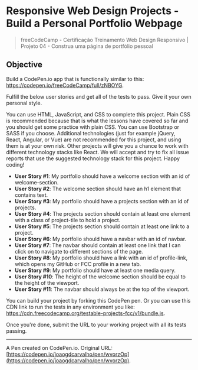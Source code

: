 # Responsive Web Design Projects - Build a Personal Portfolio Webpage
> freeCodeCamp - Certificação Treinamento Web Design Responsivo | Projeto 04 - Construa uma página de portfólio pessoal

## Objective
Build a CodePen.io app that is functionally similar to this: https://codepen.io/freeCodeCamp/full/zNBOYG.

Fulfill the below user stories and get all of the tests to pass. Give it your own personal style.

You can use HTML, JavaScript, and CSS to complete this project. Plain CSS is recommended because that is what the lessons have covered so far and you should get some practice with plain CSS. You can use Bootstrap or SASS if you choose. Additional technologies (just for example jQuery, React, Angular, or Vue) are not recommended for this project, and using them is at your own risk. Other projects will give you a chance to work with different technology stacks like React. We will accept and try to fix all issue reports that use the suggested technology stack for this project. Happy coding!

- **User Story #1**: My portfolio should have a welcome section with an id of welcome-section.
- **User Story #2**: The welcome section should have an h1 element that contains text.
- **User Story #3**: My portfolio should have a projects section with an id of projects.
- **User Story #4**: The projects section should contain at least one element with a class of project-tile to hold a project.
- **User Story #5**: The projects section should contain at least one link to a project.
- **User Story #6**: My portfolio should have a navbar with an id of navbar.
- **User Story #7**: The navbar should contain at least one link that I can click on to navigate to different sections of the page.
- **User Story #8**: My portfolio should have a link with an id of profile-link, which opens my GitHub or FCC profile in a new tab.
- **User Story #9**: My portfolio should have at least one media query.
- **User Story #10**: The height of the welcome section should be equal to the height of the viewport.
- **User Story #11**: The navbar should always be at the top of the viewport.

You can build your project by forking this CodePen pen. Or you can use this CDN link to run the tests in any environment you like: https://cdn.freecodecamp.org/testable-projects-fcc/v1/bundle.js.

Once you're done, submit the URL to your working project with all its tests passing.

------------
A Pen created on CodePen.io.
Original URL: [https://codepen.io/joaogdcarvalho/pen/wvorzOp](https://codepen.io/joaogdcarvalho/pen/wvorzOp).

